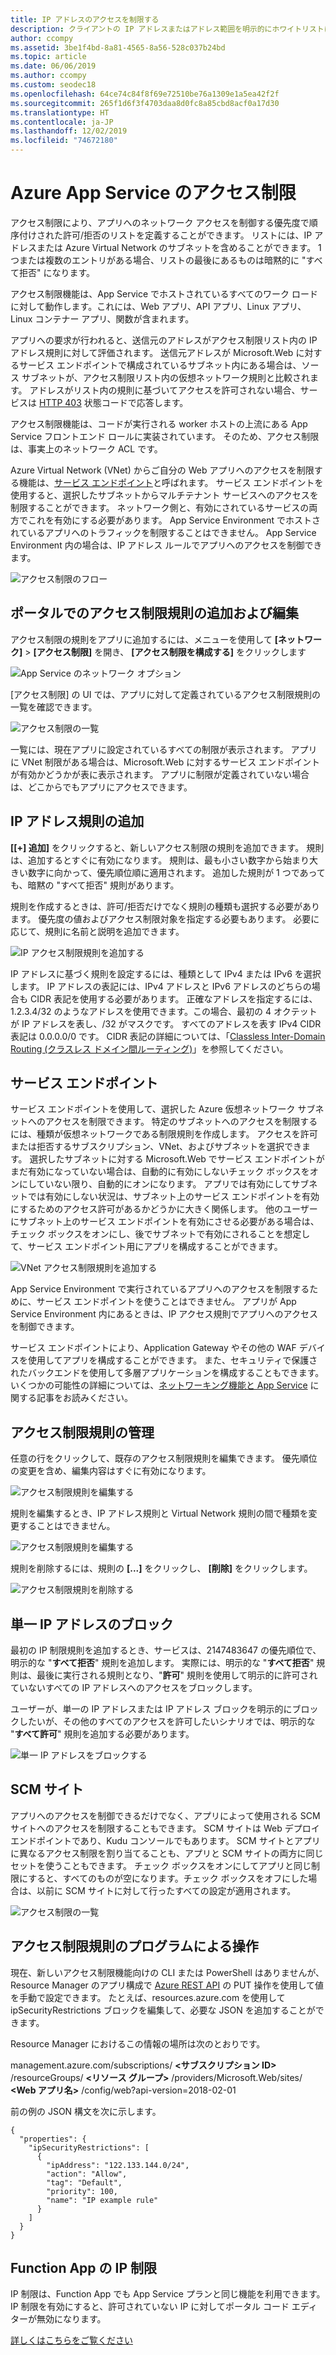 ```yaml
---
title: IP アドレスのアクセスを制限する
description: クライアントの IP アドレスまたはアドレス範囲を明示的にホワイトリストに登録することによって、Azure App Service でアプリをセキュリティで保護する方法について説明します。
author: ccompy
ms.assetid: 3be1f4bd-8a81-4565-8a56-528c037b24bd
ms.topic: article
ms.date: 06/06/2019
ms.author: ccompy
ms.custom: seodec18
ms.openlocfilehash: 64ce74c84f8f69e72510be76a1309e1a5ea42f2f
ms.sourcegitcommit: 265f1d6f3f4703daa8d0fc8a85cbd8acf0a17d30
ms.translationtype: HT
ms.contentlocale: ja-JP
ms.lasthandoff: 12/02/2019
ms.locfileid: "74672180"
---
```

# <a name="azure-app-service-access-restrictions"></a>Azure App Service のアクセス制限 #

アクセス制限により、アプリへのネットワーク アクセスを制御する優先度で順序付けされた許可/拒否のリストを定義することができます。 リストには、IP アドレスまたは Azure Virtual Network のサブネットを含めることができます。 1 つまたは複数のエントリがある場合、リストの最後にあるものは暗黙的に "すべて拒否" になります。

アクセス制限機能は、App Service でホストされているすべてのワーク ロードに対して動作します。これには、Web アプリ、API アプリ、Linux アプリ、Linux コンテナー アプリ、関数が含まれます。

アプリへの要求が行われると、送信元のアドレスがアクセス制限リスト内の IP アドレス規則に対して評価されます。 送信元アドレスが Microsoft.Web に対するサービス エンドポイントで構成されているサブネット内にある場合は、ソース サブネットが、アクセス制限リスト内の仮想ネットワーク規則と比較されます。 アドレスがリスト内の規則に基づいてアクセスを許可されない場合、サービスは [HTTP 403](https://en.wikipedia.org/wiki/HTTP_403) 状態コードで応答します。

アクセス制限機能は、コードが実行される worker ホストの上流にある App Service フロントエンド ロールに実装されています。 そのため、アクセス制限は、事実上のネットワーク ACL です。

Azure Virtual Network (VNet) からご自分の Web アプリへのアクセスを制限する機能は、[サービス エンドポイント][serviceendpoints]と呼ばれます。 サービス エンドポイントを使用すると、選択したサブネットからマルチテナント サービスへのアクセスを制限することができます。 ネットワーク側と、有効にされているサービスの両方でこれを有効にする必要があります。 App Service Environment でホストされているアプリへのトラフィックを制限することはできません。  App Service Environment 内の場合は、IP アドレス ルールでアプリへのアクセスを制御できます。

![アクセス制限のフロー](media/app-service-ip-restrictions/access-restrictions-flow.png)

## <a name="adding-and-editing-access-restriction-rules-in-the-portal"></a>ポータルでのアクセス制限規則の追加および編集 ##

アクセス制限の規則をアプリに追加するには、メニューを使用して **[ネットワーク]** > **[アクセス制限]** を開き、 **[アクセス制限を構成する]** をクリックします

![App Service のネットワーク オプション](media/app-service-ip-restrictions/access-restrictions.png)  

[アクセス制限] の UI では、アプリに対して定義されているアクセス制限規則の一覧を確認できます。

![アクセス制限の一覧](media/app-service-ip-restrictions/access-restrictions-browse.png)

一覧には、現在アプリに設定されているすべての制限が表示されます。 アプリに VNet 制限がある場合は、Microsoft.Web に対するサービス エンドポイントが有効かどうかが表に表示されます。 アプリに制限が定義されていない場合は、どこからでもアプリにアクセスできます。  

## <a name="adding-ip-address-rules"></a>IP アドレス規則の追加

**[[+] 追加]** をクリックすると、新しいアクセス制限の規則を追加できます。 規則は、追加するとすぐに有効になります。 規則は、最も小さい数字から始まり大きい数字に向かって、優先順位順に適用されます。 追加した規則が 1 つであっても、暗黙の "すべて拒否" 規則があります。

規則を作成するときは、許可/拒否だけでなく規則の種類も選択する必要があります。 優先度の値およびアクセス制限対象を指定する必要もあります。  必要に応じて、規則に名前と説明を追加できます。  

![IP アクセス制限規則を追加する](media/app-service-ip-restrictions/access-restrictions-ip-add.png)

IP アドレスに基づく規則を設定するには、種類として IPv4 または IPv6 を選択します。 IP アドレスの表記には、IPv4 アドレスと IPv6 アドレスのどちらの場合も CIDR 表記を使用する必要があります。 正確なアドレスを指定するには、1.2.3.4/32 のようなアドレスを使用できます。この場合、最初の 4 オクテットが IP アドレスを表し、/32 がマスクです。 すべてのアドレスを表す IPv4 CIDR 表記は 0.0.0.0/0 です。 CIDR 表記の詳細については、「[Classless Inter-Domain Routing (クラスレス ドメイン間ルーティング)](https://en.wikipedia.org/wiki/Classless_Inter-Domain_Routing)」を参照してください。 

## <a name="service-endpoints"></a>サービス エンドポイント

サービス エンドポイントを使用して、選択した Azure 仮想ネットワーク サブネットへのアクセスを制限できます。 特定のサブネットへのアクセスを制限するには、種類が仮想ネットワークである制限規則を作成します。 アクセスを許可または拒否するサブスクリプション、VNet、およびサブネットを選択できます。 選択したサブネットに対する Microsoft.Web でサービス エンドポイントがまだ有効になっていない場合は、自動的に有効にしないチェック ボックスをオンにしていない限り、自動的にオンになります。 アプリでは有効にしてサブネットでは有効にしない状況は、サブネット上のサービス エンドポイントを有効にするためのアクセス許可があるかどうかに大きく関係します。 他のユーザーにサブネット上のサービス エンドポイントを有効にさせる必要がある場合は、チェック ボックスをオンにし、後でサブネットで有効にされることを想定して、サービス エンドポイント用にアプリを構成することができます。 

![VNet アクセス制限規則を追加する](media/app-service-ip-restrictions/access-restrictions-vnet-add.png)

App Service Environment で実行されているアプリへのアクセスを制限するために、サービス エンドポイントを使うことはできません。 アプリが App Service Environment 内にあるときは、IP アクセス規則でアプリへのアクセスを制御できます。 

サービス エンドポイントにより、Application Gateway やその他の WAF デバイスを使用してアプリを構成することができます。 また、セキュリティで保護されたバックエンドを使用して多層アプリケーションを構成することもできます。 いくつかの可能性の詳細については、[ネットワーキング機能と App Service](networking-features.md) に関する記事をお読みください。

## <a name="managing-access-restriction-rules"></a>アクセス制限規則の管理

任意の行をクリックして、既存のアクセス制限規則を編集できます。 優先順位の変更を含め、編集内容はすぐに有効になります。

![アクセス制限規則を編集する](media/app-service-ip-restrictions/access-restrictions-ip-edit.png)

規則を編集するとき、IP アドレス規則と Virtual Network 規則の間で種類を変更することはできません。 

![アクセス制限規則を編集する](media/app-service-ip-restrictions/access-restrictions-vnet-edit.png)

規則を削除するには、規則の **[...]** をクリックし、 **[削除]** をクリックします。

![アクセス制限規則を削除する](media/app-service-ip-restrictions/access-restrictions-delete.png)

## <a name="blocking-a-single-ip-address"></a>単一 IP アドレスのブロック ##

最初の IP 制限規則を追加するとき、サービスは、2147483647 の優先順位で、明示的な "**すべて拒否**" 規則を追加します。 実際には、明示的な "**すべて拒否**" 規則は、最後に実行される規則となり、"**許可**" 規則を使用して明示的に許可されていないすべての IP アドレスへのアクセスをブロックします。

ユーザーが、単一の IP アドレスまたは IP アドレス ブロックを明示的にブロックしたいが、その他のすべてのアクセスを許可したいシナリオでは、明示的な "**すべて許可**" 規則を追加する必要があります。

![単一 IP アドレスをブロックする](media/app-service-ip-restrictions/block-single-address.png)

## <a name="scm-site"></a>SCM サイト 

アプリへのアクセスを制御できるだけでなく、アプリによって使用される SCM サイトへのアクセスを制限することもできます。 SCM サイトは Web デプロイ エンドポイントであり、Kudu コンソールでもあります。 SCM サイトとアプリに異なるアクセス制限を割り当てることも、アプリと SCM サイトの両方に同じセットを使うこともできます。 チェック ボックスをオンにしてアプリと同じ制限にすると、すべてのものが空になります。チェック ボックスをオフにした場合は、以前に SCM サイトに対して行ったすべての設定が適用されます。 

![アクセス制限の一覧](media/app-service-ip-restrictions/access-restrictions-scm-browse.png)

## <a name="programmatic-manipulation-of-access-restriction-rules"></a>アクセス制限規則のプログラムによる操作 ##

現在、新しいアクセス制限機能向けの CLI または PowerShell はありませんが、Resource Manager のアプリ構成で [Azure REST API](https://docs.microsoft.com/rest/api/azure/) の PUT 操作を使用して値を手動で設定できます。 たとえば、resources.azure.com を使用して ipSecurityRestrictions ブロックを編集して、必要な JSON を追加することができます。

Resource Manager におけるこの情報の場所は次のとおりです。

management.azure.com/subscriptions/ **<サブスクリプション ID>** /resourceGroups/ **<リソース グループ>** /providers/Microsoft.Web/sites/ **<Web アプリ名>** /config/web?api-version=2018-02-01

前の例の JSON 構文を次に示します。

    {
      "properties": {
        "ipSecurityRestrictions": [
          {
            "ipAddress": "122.133.144.0/24",
            "action": "Allow",
            "tag": "Default",
            "priority": 100,
            "name": "IP example rule"
          }
        ]
      }
    }

## <a name="function-app-ip-restrictions"></a>Function App の IP 制限

IP 制限は、Function App でも App Service プランと同じ機能を利用できます。 IP 制限を有効にすると、許可されていない IP に対してポータル コード エディターが無効になります。

[詳しくはこちらをご覧ください](../azure-functions/functions-networking-options.md#inbound-ip-restrictions)


<!--Links-->
[serviceendpoints]: https://docs.microsoft.com/azure/virtual-network/virtual-network-service-endpoints-overview
